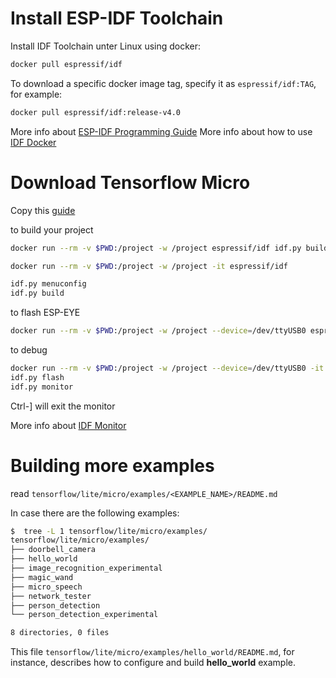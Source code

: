 


# Install ESP-IDF Toolchain
Install IDF Toolchain unter Linux using docker: 

```sh
docker pull espressif/idf
```

To download a specific docker image tag, specify it as `espressif/idf:TAG`, for example:

```sh
docker pull espressif/idf:release-v4.0
```

More info about [ESP-IDF Programming Guide](https://docs.espressif.com/projects/esp-idf/en/latest/esp32s2/index.html)
More info about how to use [IDF Docker](jhttps://docs.espressif.com/projects/esp-idf/en/latest/esp32s2/api-guides/tools/idf-docker-image.html#)


# Download Tensorflow Micro

Copy this [guide](https://blog.tensorflow.org/2020/08/announcing-tensorflow-lite-micro-esp32.html)


to build your project

```sh
docker run --rm -v $PWD:/project -w /project espressif/idf idf.py build

docker run --rm -v $PWD:/project -w /project -it espressif/idf

idf.py menuconfig 
idf.py build
```
to flash ESP-EYE

```sh
docker run --rm -v $PWD:/project -w /project --device=/dev/ttyUSB0 espressif/idf idf.py flash -p /dev/ttyUSB0
```

to debug 
```sh
docker run --rm -v $PWD:/project -w /project --device=/dev/ttyUSB0 -it espressif/idf
idf.py flash
idf.py monitor
```

Ctrl-] will exit the monitor

More info about [IDF Monitor](https://demo-dijiudu.readthedocs.io/en/latest/get-started/idf-monitor.html)



# Building more examples

read `tensorflow/lite/micro/examples/<EXAMPLE_NAME>/README.md`
 

In case there are the following examples:
```sh
$  tree -L 1 tensorflow/lite/micro/examples/
tensorflow/lite/micro/examples/
├── doorbell_camera
├── hello_world
├── image_recognition_experimental
├── magic_wand
├── micro_speech
├── network_tester
├── person_detection
└── person_detection_experimental

8 directories, 0 files
```

This file `tensorflow/lite/micro/examples/hello_world/README.md`, for instance, describes how to configure and build **hello_world** example. 

